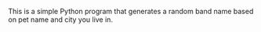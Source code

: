 This is a simple Python program that generates a random band name based on pet name and city you live in. 
